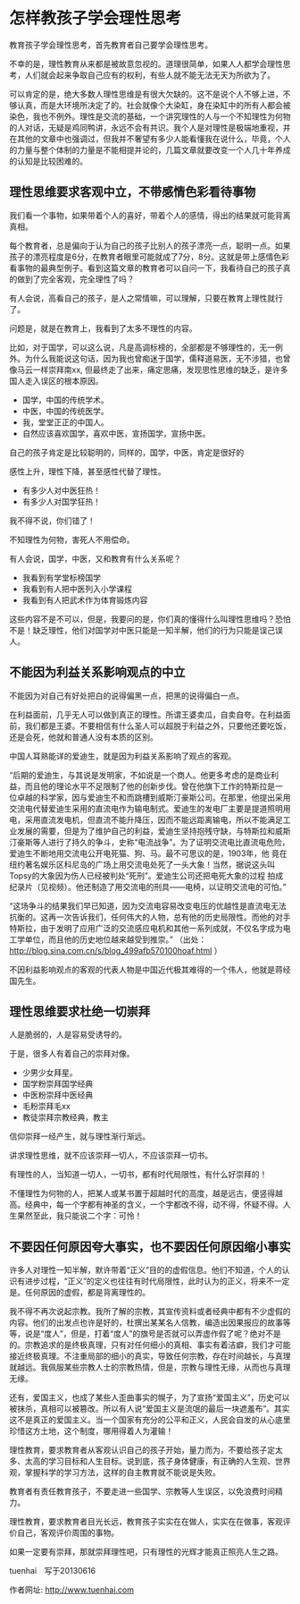 # 怎样教孩子学会理性思考 


教育孩子学会理性思考，首先教育者自己要学会理性思考。

不幸的是，理性教育从来都是被故意忽视的。道理很简单，如果人人都学会理性思考，人们就会起来争取自己应有的权利，有些人就不能无法无天为所欲为了。

可以肯定的是，绝大多数人理性思维是有很大欠缺的。这不是说个人不够上进，不够认真，而是大环境所决定了的。社会就像个大染缸，身在染缸中的所有人都会被染色，我也不例外。理性是交流的基础，一个讲究理性的人与一个不知理性为何物的人对话，无疑是鸡同鸭讲，永远不会有共识。我个人是对理性是极端地重视，并在其他的文章中也强调过，但我并不奢望有多少人能看懂我在说什么，毕竟，个人的力量与整个体制的力量是不能相提并论的，几篇文章就要改变一个人几十年养成的认知是比较困难的。


## 理性思维要求客观中立，不带感情色彩看待事物

我们看一个事物，如果带着个人的喜好，带着个人的感情，得出的结果就可能背离真相。

每个教育者，总是偏向于认为自己的孩子比别人的孩子漂亮一点，聪明一点。如果孩子的漂亮程度是6分，在教育者眼里可能就成了7分，8分。这就是带上感情色彩看事物的最典型例子。看到这篇文章的教育者可以自问一下，我看待自己的孩子真的做到了完全客观，完全理性了吗？

有人会说，高看自己的孩子，是人之常情嘛，可以理解，只要在教育上理性就行了。

问题是，就是在教育上，我看到了太多不理性的内容。

比如，对于国学，可以这么说，凡是高调标榜的，全部都是不够理性的，无一例外。为什么我能说这句话，因为我也曾痴迷于国学，儒释道易医，无不涉猎，也曾像马云一样崇拜南xx, 但最终走了出来，痛定思痛，发现思性思维的缺乏，是许多国人走入误区的根本原因。

- 国学，中国的传统学术。
- 中医，中国的传统医学。
- 我，堂堂正正的中国人。
- 自然应该喜欢国学，喜欢中医，宣扬国学，宣扬中医。

自己的孩子肯定是比较聪明的，同样的，国学，中医，肯定是很好的

感性上升，理性下降，甚至感性代替了理性。

- 有多少人对中医狂热！
- 有多少人对国学狂热！

我不得不说，你们错了！

不知理性为何物，害死人不用偿命。

有人会说，国学，中医，又和教育有什么关系呢？

- 我看到有学堂标榜国学
- 我看到有人把中医列入小学课程
- 我看到有人把武术作为体育锻炼内容

这些内容不是不可以，但是，我要问的是，你们真的懂得什么叫理性思维吗？恐怕不是！缺乏理性，他们对国学对中医只能是一知半解，他们的行为只能是误己误人。

## 不能因为利益关系影响观点的中立

不能因为对自己有好处把白的说得偏黑一点，把黑的说得偏白一点。

在利益面前，几乎无人可以做到真正的理性。所谓王婆卖瓜，自卖自夸。在利益面前，我们都是王婆。不要相信有什么圣人可以超脱于利益之外，只要他还要吃饭，还是会死，他就和普通人没有本质的区别。

中国人耳熟能详的爱迪生，就是因为利益关系影响了观点的客观。

“后期的爱迪生，与其说是发明家，不如说是一个商人。他更多考虑的是商业利益，而且他的理论水平不足限制了他的创新步伐。曾在他旗下工作的特斯拉是一 位卓越的科学家，因与爱迪生不和而跳槽到威斯汀豪斯公司。在那里，他提出采用交流电代替爱迪生采用的直流电作为输电制式。爱迪生的发电厂主要是提道照明用 电，采用直流发电机，但直流不能升降压，因而不能远距离输电，所以不能满足工业发展的需要，但是为了维护自己的利益，爱迪生坚持抱残守缺，与特斯拉和威斯 汀豪斯等人进行了持久的争斗，史称“电流战争”。为了证明交流电比直流电危险，爱迪生不断地用交流电公开电死猫、狗、马。最不可思议的是，1903年，他 竟在纽约著名娱乐区科尼岛的广场上用交流电处死了一头大象！当然，据说这头叫Topsy的大象因为伤人已经被判处“死刑”。爱迪生公司还把电死大象的过程 拍成纪录片（见视频）。他还制造了用交流电的刑具——电椅，以证明交流电的可怕。”

“这场争斗的结果我们早已知道，因为交流电容易改变电压的优越性是直流电无法抗衡的。这再一次告诉我们，任何伟大的人物，总有他的历史局限性。而他的对手特斯拉，由于发明了应用广泛的交流感应电机和其他一系列成就，不仅名字成为电工学单位，而且他的历史地位越来越受到推崇。” （出处： http://blog.sina.com.cn/s/blog_499afb570100hoaf.html  ）

不因利益影响观点的客观的代表人物是中国近代极其难得的一个伟人，他就是蒋经国先生。

## 理性思维要求杜绝一切崇拜

人是脆弱的，人是容易受诱导的。

于是，很多人有着自己的崇拜对像。

- 少男少女拜星。
- 国学粉崇拜国学经典
- 中医粉崇拜中医经典
- 毛粉崇拜毛xx
- 教徒崇拜宗教经典，教主


信仰崇拜一经产生，就与理性渐行渐远。

讲求理性思维，就不应该崇拜一切人，不应该崇拜一切书。

有理性的人，当知道一切人，一切书，都有时代局限性，有什么好崇拜的！

不懂理性为何物的人，把某人或某书置于超越时代的高度，越是远古，便竖得越高。经典中，每一个字都有神圣的含义，一个字都改不得，动不得，怀疑不得。人生果然至此，我只能说二个字：可怜！


## 不要因任何原因夸大事实，也不要因任何原因缩小事实

许多人对理性一知半解，默许带着“正义”目的的虚假信息。他们不知道，个人的认识有进步过程，“正义”的定义也往往有时代局限性，此时认为的正义，将来不一定是。任何原因的虚假，都是背离理性的。

我不得不再次说起宗教。我所了解的宗教，其宣传资料或者经典中都有不少虚假的内容。他们的出发点也许是好的，杜撰出某某名人信教，编造出因果报应的故事等等，说是“度人”，但是，打着“度人”的旗号是否就可以弄虚作假了呢？绝对不是的。宗教追求的是终极真理，只有对任何细小的真相、事实有着洁癖，我们才可能接近终极真理。不注重局部的细小的真实，导致任何宗教，存在时间越长，与真理就越远。我佩服某些宗教人士的宗教热情，但是，宗教与理性无缘，从而也与真理无缘。


还有，爱国主义，也成了某些人歪曲事实的幌子，为了宣扬“爱国主义”，历史可以被抹杀，真相可以被篡改。所以有人说“爱国主义是流氓的最后一块遮羞布”。其实这不是真正的爱国主义。当一个国家有充分的公平和正义，人民会自发的从心底里珍惜这方土地，这个制度，哪用得着人为灌输！

理性教育，要求教育者从客观认识自己的孩子开始，量力而为，不要给孩子定太多、太高的学习目标和人生目标。说到底，孩子身体健康，有正确的人生观、世界观，掌握科学的学习方法，这样的自主教育就不能说是失败。

教育者有责任教育孩子，不要走进一些国学、宗教等人生误区，以免浪费时间精力。

理性教育，要求教育者目光长远，教育孩子实实在在做人，实实在在做事，客观评价自己，客观评价周围的事物。

如果一定要有崇拜，那就崇拜理性吧，只有理性的光辉才能真正照亮人生之路。


tuenhai　写于20130616


作者网址:   http://www.tuenhai.com